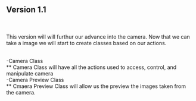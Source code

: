 Version 1.1<br/>
-----------
<br/><br/>
This version will will furthur our advance into the camera. Now that we can take a image we will start to create classes based on our actions.<br/><br/>

-Camera Class<br/>
** Camera Class will have all the actions used to access, control, and manipulate camera<br/>
-Camera Preview Class<br/>
** Cmaera Preview Class will allow us the preview the images taken from the camera.<br/>
